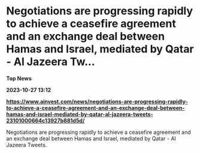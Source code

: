 # Negotiations are progressing rapidly to achieve a ceasefire agreement and an exchange deal between Hamas and Israel, mediated by Qatar - Al Jazeera Tw...
**Top News**

**2023-10-27 13:12**

**https://www.ainvest.com/news/negotiations-are-progressing-rapidly-to-achieve-a-ceasefire-agreement-and-an-exchange-deal-between-hamas-and-israel-mediated-by-qatar-al-jazeera-tweets-23101000664c13927b881d5d/**

Negotiations are progressing rapidly to achieve a ceasefire agreement and an exchange deal between Hamas and Israel, mediated by Qatar - Al Jazeera Tweets.